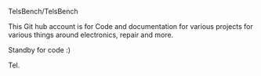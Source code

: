 TelsBench/TelsBench 

This Git hub account is for Code and documentation for various projects for various things around electronics, repair and more. 

Standby for code :)

Tel.

